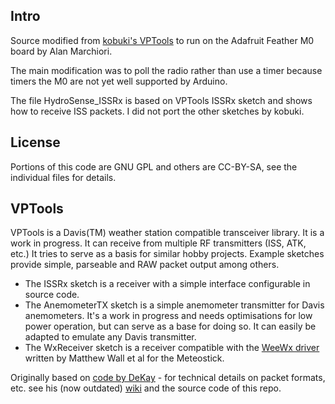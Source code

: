 Intro
-----
Source modified from [kobuki's VPTools](https://github.com/kobuki/VPTools) to run on the Adafruit Feather M0 board by Alan Marchiori.

The main modification was to poll the radio rather than use a timer because timers the M0 are not yet well supported by Arduino.

The file HydroSense_ISSRx is based on VPTools ISSRx sketch and shows how to receive ISS packets. I did not port the other sketches by kobuki.

License
-------
Portions of this code are GNU GPL and others are CC-BY-SA, see the individual files for details.

VPTools
-------

VPTools is a Davis(TM) weather station compatible transceiver library. It is a work in progress. It can receive from multiple RF transmitters (ISS, ATK, etc.) It tries to serve as a basis for similar hobby projects. Example sketches provide simple, parseable and RAW packet output among others.

* The ISSRx sketch is a receiver with a simple interface configurable in source code.
* The AnemometerTX sketch is a simple anemometer transmitter for Davis anemometers. It's a work in progress and needs optimisations for low power operation, but can serve as a base for doing so. It can easily be adapted to emulate any Davis transmitter.
* The WxReceiver sketch is a receiver compatible with the [WeeWx driver](https://github.com/matthewwall/weewx-meteostick) written by Matthew Wall et al for the Meteostick.

Originally based on [code by DeKay](https://github.com/dekay/DavisRFM69) - for technical details on packet formats, etc. see his (now outdated) [wiki](https://github.com/dekay/DavisRFM69/wiki) and the source code of this repo.
